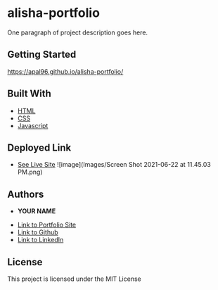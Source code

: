 # alisha-portfolio

One paragraph of project description goes here.

## Getting Started
https://apal96.github.io/alisha-portfolio/




## Built With

* [HTML](https://developer.mozilla.org/en-US/docs/Web/HTML)
* [CSS](https://developer.mozilla.org/en-US/docs/Web/CSS)
* [Javascript](https://developer.mozilla.org/en-US/docs/Web/JavaScript)

## Deployed Link

* [See Live Site](https://apal96.github.io/alisha-portfolio/)
![image](Images/Screen Shot 2021-06-22 at 11.45.03 PM.png)



## Authors

* **YOUR NAME** 

- [Link to Portfolio Site](https://apal96.github.io/alisha-portfolio/)
- [Link to Github](https://github.com/apal96)
- [Link to LinkedIn](linkedin.com/in/alisha-pal-6635361b5)

## License

This project is licensed under the MIT License 
